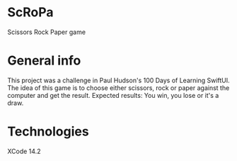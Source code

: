 # ScRoPa
Scissors Rock Paper game 

# General info 
This project was a challenge in Paul Hudson's 100 Days of Learning SwiftUI. The idea of this game is to choose either scissors, rock or paper against the computer and get the result.
Expected results: You win, you lose or it's a draw.


# Technologies
XCode 14.2
